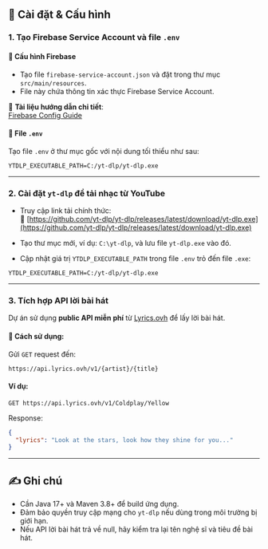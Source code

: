 

## 🔧 Cài đặt & Cấu hình

### 1. Tạo Firebase Service Account và file `.env`

#### 📂 Cấu hình Firebase
- Tạo file `firebase-service-account.json` và đặt trong thư mục `src/main/resources`.
- File này chứa thông tin xác thực Firebase Service Account.

🔗 **Tài liệu hướng dẫn chi tiết**:  
[Firebase Config Guide](https://docs.google.com/document/d/1jktDAk06mgWVppShp_ybc0SthYn_nSGnK5Mp23hmd4k/edit?usp=sharing)

#### 📝 File `.env`
Tạo file `.env` ở thư mục gốc với nội dung tối thiểu như sau:

```env
YTDLP_EXECUTABLE_PATH=C:/yt-dlp/yt-dlp.exe
```

---

### 2. Cài đặt `yt-dlp` để tải nhạc từ YouTube

- Truy cập link tải chính thức:  
  🔗 [https://github.com/yt-dlp/yt-dlp/releases/latest/download/yt-dlp.exe](https://github.com/yt-dlp/yt-dlp/releases/latest/download/yt-dlp.exe)

- Tạo thư mục mới, ví dụ: `C:\yt-dlp`, và lưu file `yt-dlp.exe` vào đó.

- Cập nhật giá trị `YTDLP_EXECUTABLE_PATH` trong file `.env` trỏ đến file `.exe`:

```env
YTDLP_EXECUTABLE_PATH=C:/yt-dlp/yt-dlp.exe
```

---

### 3. Tích hợp API lời bài hát

Dự án sử dụng **public API miễn phí** từ [Lyrics.ovh](https://lyrics.ovh/) để lấy lời bài hát.

#### 📌 Cách sử dụng:
Gửi `GET` request đến:

```
https://api.lyrics.ovh/v1/{artist}/{title}
```

#### Ví dụ:

```
GET https://api.lyrics.ovh/v1/Coldplay/Yellow
```

Response:
```json
{
  "lyrics": "Look at the stars, look how they shine for you..."
}
```

---

## ✍️ Ghi chú

- Cần Java 17+ và Maven 3.8+ để build ứng dụng.
- Đảm bảo quyền truy cập mạng cho `yt-dlp` nếu dùng trong môi trường bị giới hạn.
- Nếu API lời bài hát trả về null, hãy kiểm tra lại tên nghệ sĩ và tiêu đề bài hát.

